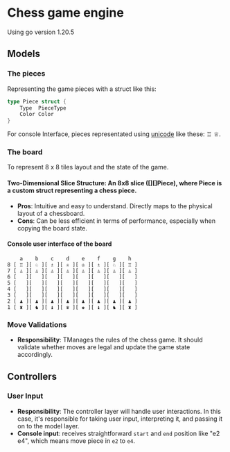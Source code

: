 # Chess game engine
Using go version 1.20.5

## Models

### The pieces

Representing the game pieces with a struct like this:
```go
type Piece struct {
    Type  PieceType
    Color Color
}
```

For console Interface, pieces representated using [unicode](https://en.wikipedia.org/wiki/Chess_symbols_in_Unicode) like these: ♖ ♕.

### The board

To represent 8 x 8 tiles layout and the state of the game.

#### Two-Dimensional Slice Structure: An 8x8 slice ([][]Piece), where Piece is a custom struct representing a chess piece.
- **Pros**: Intuitive and easy to understand. Directly maps to the physical layout of a chessboard.
- **Cons**: Can be less efficient in terms of performance, especially when copying the board state.

#### Console user interface of the board
```
    a    b    c    d    e    f    g    h  
8 [ ♖ ][ ♘ ][ ♗ ][ ♕ ][ ♔ ][ ♗ ][ ♘ ][ ♖ ]
7 [ ♙ ][ ♙ ][ ♙ ][ ♙ ][ ♙ ][ ♙ ][ ♙ ][ ♙ ]
6 [   ][   ][   ][   ][   ][   ][   ][   ]
5 [   ][   ][   ][   ][   ][   ][   ][   ]
4 [   ][   ][   ][   ][   ][   ][   ][   ]
3 [   ][   ][   ][   ][   ][   ][   ][   ]
2 [ ♟ ][ ♟ ][ ♟ ][ ♟ ][ ♟ ][ ♟ ][ ♟ ][ ♟ ]
1 [ ♜ ][ ♞ ][ ♝ ][ ♛ ][ ♚ ][ ♝ ][ ♞ ][ ♜ ]
```

### Move Validations
- **Responsibility**: TManages the rules of the chess game. It should validate whether moves are legal and update the game state accordingly.

## Controllers

### User Input
- **Responsibility**: The controller layer will handle user interactions. In this case, it's responsible for taking user input, interpreting it, and passing it on to the model layer.
- **Console input**: receives straightforward `start` and `end` position like "e2 e4", which means move piece in `e2` to `e4`.